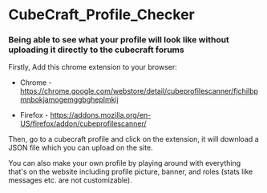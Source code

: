 # CubeCraft_Profile_Checker
### Being able to see what your profile will look like without uploading it directly to the cubecraft forums

Firstly, Add this chrome extension to your browser: 

 - Chrome - https://chrome.google.com/webstore/detail/cubeprofilescanner/fjchilbpmnbokjamogemggbgheplmkij

 - Firefox - https://addons.mozilla.org/en-US/firefox/addon/cubeprofilescanner/

Then, go to a cubecraft profile and click on the extension, it will download a JSON file which you can upload on the site.

You can also make your own profile by playing around with everything that's on the website including profile picture, banner, and roles (stats like messages etc. are not customizable).
